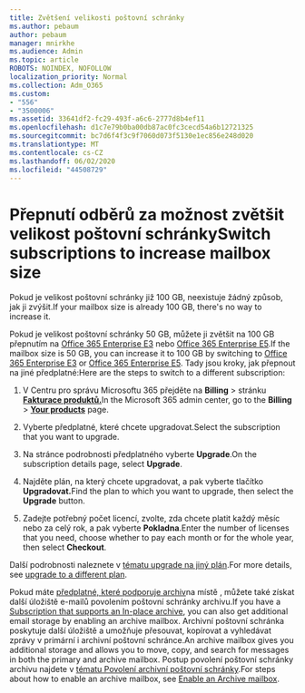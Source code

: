 ```yaml
---
title: Zvětšení velikosti poštovní schránky
ms.author: pebaum
author: pebaum
manager: mnirkhe
ms.audience: Admin
ms.topic: article
ROBOTS: NOINDEX, NOFOLLOW
localization_priority: Normal
ms.collection: Adm_O365
ms.custom:
- "556"
- "3500006"
ms.assetid: 33641df2-fc29-493f-a6c6-2777d8b4ef11
ms.openlocfilehash: d1c7e79b0ba00db87ac0fc3cecd54a6b12721325
ms.sourcegitcommit: bc7d6f4f3c9f7060d073f5130e1ec856e248d020
ms.translationtype: MT
ms.contentlocale: cs-CZ
ms.lasthandoff: 06/02/2020
ms.locfileid: "44508729"
---
```

# <a name="switch-subscriptions-to-increase-mailbox-size"></a><span data-ttu-id="96b6e-102">Přepnutí odběrů za možnost zvětšit velikost poštovní schránky</span><span class="sxs-lookup"><span data-stu-id="96b6e-102">Switch subscriptions to increase mailbox size</span></span>

<span data-ttu-id="96b6e-103">Pokud je velikost poštovní schránky již 100 GB, neexistuje žádný způsob, jak ji zvýšit.</span><span class="sxs-lookup"><span data-stu-id="96b6e-103">If your mailbox size is already 100 GB, there's no way to increase it.</span></span>
  
<span data-ttu-id="96b6e-104">Pokud je velikost poštovní schránky 50 GB, můžete ji zvětšit na 100 GB přepnutím na [Office 365 Enterprise E3](https://products.office.com/business/office-365-enterprise-e3-business-software) nebo [Office 365 Enterprise E5](https://products.office.com/business/office-365-enterprise-e5-business-software).</span><span class="sxs-lookup"><span data-stu-id="96b6e-104">If the mailbox size is 50 GB, you can increase it to 100 GB by switching to [Office 365 Enterprise E3](https://products.office.com/business/office-365-enterprise-e3-business-software) or [Office 365 Enterprise E5](https://products.office.com/business/office-365-enterprise-e5-business-software).</span></span> <span data-ttu-id="96b6e-105">Tady jsou kroky, jak přepnout na jiné předplatné:</span><span class="sxs-lookup"><span data-stu-id="96b6e-105">Here are the steps to switch to a different subscription:</span></span>
  
1. <span data-ttu-id="96b6e-106">V Centru pro správu Microsoftu 365 přejděte na **Billing** \> stránku **[Fakturace produktů.](https://go.microsoft.com/fwlink/p/?linkid=842054)**</span><span class="sxs-lookup"><span data-stu-id="96b6e-106">In the Microsoft 365 admin center, go to the **Billing** \> **[Your products](https://go.microsoft.com/fwlink/p/?linkid=842054)** page.</span></span>

2. <span data-ttu-id="96b6e-107">Vyberte předplatné, které chcete upgradovat.</span><span class="sxs-lookup"><span data-stu-id="96b6e-107">Select the subscription that you want to upgrade.</span></span>

3. <span data-ttu-id="96b6e-108">Na stránce podrobnosti předplatného vyberte **Upgrade**.</span><span class="sxs-lookup"><span data-stu-id="96b6e-108">On the subscription details page, select **Upgrade**.</span></span>

4. <span data-ttu-id="96b6e-109">Najděte plán, na který chcete upgradovat, a pak vyberte tlačítko **Upgradovat.**</span><span class="sxs-lookup"><span data-stu-id="96b6e-109">Find the plan to which you want to upgrade, then select the **Upgrade** button.</span></span>

5. <span data-ttu-id="96b6e-110">Zadejte potřebný počet licencí, zvolte, zda chcete platit každý měsíc nebo za celý rok, a pak vyberte **Pokladna**.</span><span class="sxs-lookup"><span data-stu-id="96b6e-110">Enter the number of licenses that you need, choose whether to pay each month or for the whole year, then select **Checkout**.</span></span>

<span data-ttu-id="96b6e-111">Další podrobnosti naleznete v [tématu upgrade na jiný plán](https://docs.microsoft.com/microsoft-365/commerce/subscriptions/upgrade-to-different-plan).</span><span class="sxs-lookup"><span data-stu-id="96b6e-111">For more details, see [upgrade to a different plan](https://docs.microsoft.com/microsoft-365/commerce/subscriptions/upgrade-to-different-plan).</span></span>

<span data-ttu-id="96b6e-112">Pokud máte [předplatné, které podporuje archiv](https://docs.microsoft.com/office365/servicedescriptions/exchange-online-archiving-service-description/exchange-online-archiving-service-description)na místě , můžete také získat další úložiště e-mailů povolením poštovní schránky archivu.</span><span class="sxs-lookup"><span data-stu-id="96b6e-112">If you have a [Subscription that supports an In-place archive](https://docs.microsoft.com/office365/servicedescriptions/exchange-online-archiving-service-description/exchange-online-archiving-service-description), you can also get additional email storage by enabling an archive mailbox.</span></span> <span data-ttu-id="96b6e-113">Archivní poštovní schránka poskytuje další úložiště a umožňuje přesouvat, kopírovat a vyhledávat zprávy v primární i archivní poštovní schránce.</span><span class="sxs-lookup"><span data-stu-id="96b6e-113">An archive mailbox gives you additional storage and allows you to move, copy, and search for messages in both the primary and archive mailbox.</span></span> <span data-ttu-id="96b6e-114">Postup povolení poštovní schránky archivu najdete v [tématu Povolení archivní poštovní schránky](https://docs.microsoft.com/microsoft-365/compliance/enable-archive-mailboxes).</span><span class="sxs-lookup"><span data-stu-id="96b6e-114">For steps about how to enable an archive mailbox, see [Enable an Archive mailbox](https://docs.microsoft.com/microsoft-365/compliance/enable-archive-mailboxes).</span></span>